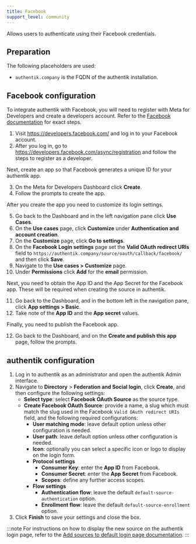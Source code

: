 ```yaml
---
title: Facebook
support_level: community
---
```


Allows users to authenticate using their Facebook credentials.

## Preparation

The following placeholders are used:

- `authentik.company` is the FQDN of the authentik installation.

## Facebook configuration

To integrate authentik with Facebook, you will need to register with Meta for Developers and create a developers account. Refer to the [Facebook documentation](https://developers.facebook.com/docs/development) for exact steps.

1. Visit https://developers.facebook.com/ and log in to your Facebook account.
2. After you log in, go to https://developers.facebook.com/async/registration and follow the steps to register as a developer.

Next, create an app so that Facebook generates a unique ID for your authentik app.

3. On the Meta for Developers Dashboard click **Create**.
4. Follow the prompts to create the app.

After you create the app you need to customize its login settings.

5. Go back to the Dashboard and in the left navigation pane click **Use Cases**.
6. On the **Use cases** page, click **Customize** under **Authentication and account creation**.
7. On the **Customize** page, click **Go to settings**.
8. On the **Facebook Login settings** page set the **Valid OAuth redirect URIs** field to `https://authentik.company/source/oauth/callback/facebook/` and then click **Save**.
9. Navigate to the **Use cases > Customize** page.
10. Under **Permissions** click **Add** for the **email** permission.

Next, you need to obtain the App ID and the App Secret for the Facebook app. These will be required when creating the source in authentik.

11. Go back to the Dashboard, and in the bottom left in the navigation pane, click **App settings > Basic**.
12. Take note of the **App ID** and the **App secret** values.

Finally, you need to publish the Facebook app.

12. Go back to the Dashboard, and on the **Create and publish this app** page, follow the prompts.

## authentik configuration

1. Log in to authentik as an administrator and open the authentik Admin interface.
2. Navigate to **Directory** > **Federation and Social login**, click **Create**, and then configure the following settings:
    - **Select type**: select **Facebook OAuth Source** as the source type.
    - **Create Facebook OAuth Source**: provide a name, a slug which must match the slug used in the Facebook `Valid OAuth redirect URIs` field, and the following required configurations:
        - **User matching mode**: leave default option unless other configuration is needed.
        - **User path**: leave default option unless other configuration is needed.
        - **Icon**: optionally you can select a specific icon or logo to display on the login form.
        - **Protocol settings**
            - **Consumer Key**: enter the **App ID** from Facebook.
            - **Consumer Secret**: enter the **App Secret** from Facebook.
            - **Scopes**: define any further access scopes.
        - **Flow settings**
            - **Authentication flow**: leave the default `default-source-authentication` option.
            - **Enrollment flow**: leave the default `default-source-enrollment` option.
3. Click **Finish** to save your settings and close the box.

:::note
For instructions on how to display the new source on the authentik login page, refer to the [Add sources to default login page documentation](../../index.md#add-sources-to-default-login-page).
:::
